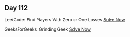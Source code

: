 ## Day 112

LeetCode: Find Players With Zero or One Losses 
[Solve Now](https://leetcode.com/problems/find-players-with-zero-or-one-losses/description/)

GeeksForGeeks: Grinding Geek 
[Solve Now](https://www.geeksforgeeks.org/problems/grinding-geek/1)
